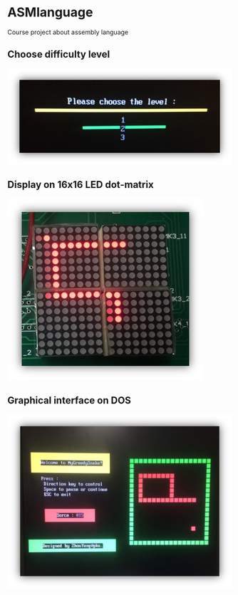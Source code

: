 # ASMlanguage
Course project about assembly language

## Choose difficulty level
![](https://github.com/zhouyangpkuer/ASMlanguage/blob/master/pic/choose.png)

## Display on 16x16 LED dot-matrix
![](https://github.com/zhouyangpkuer/ASMlanguage/blob/master/pic/board.png)

## Graphical interface on DOS
![](https://github.com/zhouyangpkuer/ASMlanguage/blob/master/pic/graphical.png)
